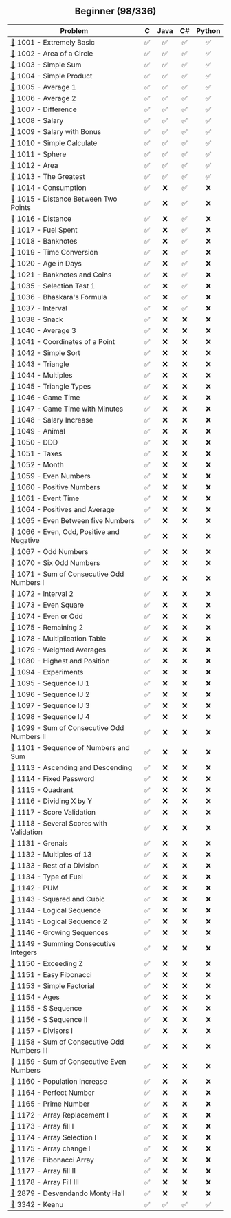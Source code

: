 <div align="center">

## Beginner (98/336)

| Problem | C | Java | C# | Python |
|---------|:-:|:----:|:--:|:------:|
| [📂](./Beginner/1001%20-%20Extremely%20Basic) 1001 - Extremely Basic | ✅ | ✅  | ✅  | ✅ |
| [📂](./Beginner/1002%20-%20Area%20of%20a%20Circle) 1002 - Area of a Circle | ✅ | ✅  | ✅  | ✅ |
| [📂](./Beginner/1003%20-%20Simple%20Sum) 1003 - Simple Sum | ✅ | ✅  | ✅  | ✅ |
| [📂](./Beginner/1004%20-%20Simple%20Product) 1004 - Simple Product | ✅ | ✅  | ✅  | ✅ |
| [📂](./Beginner/1005%20-%20Average%201) 1005 - Average 1 | ✅ | ✅  | ✅  | ✅ |
| [📂](./Beginner/1006%20-%20Average%202) 1006 - Average 2 | ✅ | ✅  | ✅  | ✅ |
| [📂](./Beginner/1007%20-%20Difference) 1007 - Difference | ✅ | ✅  | ✅  | ✅ |
| [📂](./Beginner/1008%20-%20Salary) 1008 - Salary | ✅ | ✅  | ✅  | ✅ |
| [📂](./Beginner/1009%20-%20Salary%20with%20Bonus) 1009 - Salary with Bonus | ✅ | ✅  | ✅  | ✅ |
| [📂](./Beginner/1010%20-%20Simple%20Calculate) 1010 - Simple Calculate | ✅ | ✅  | ✅  | ✅ |
| [📂](./Beginner/1011%20-%20Sphere) 1011 - Sphere | ✅ | ✅  | ✅  | ✅ |
| [📂](./Beginner/1012%20-%20Area) 1012 - Area | ✅ | ✅  | ✅  | ✅ |
| [📂](./Beginner/1013%20-%20The%20Greatest) 1013 - The Greatest | ✅ | ✅  | ✅  | ✅ |
| [📂](./Beginner/1014%20-%20Consumption) 1014 - Consumption | ✅ | ❌  | ✅  | ❌ |
| [📂](./Beginner/1015%20-%20Distance%20Between%20Two%20Points) 1015 - Distance Between Two Points | ✅ | ❌  | ✅  | ❌ |
| [📂](./Beginner/1016%20-%20Distance) 1016 - Distance | ✅ | ❌  | ✅  | ❌ |
| [📂](./Beginner/1017%20-%20Fuel%20Spent) 1017 - Fuel Spent | ✅ | ❌  | ✅  | ❌ |
| [📂](./Beginner/1018%20-%20Banknotes) 1018 - Banknotes | ✅ | ❌  | ✅  | ❌ |
| [📂](./Beginner/1019%20-%20Time%20Conversion) 1019 - Time Conversion | ✅ | ❌  | ✅  | ❌ |
| [📂](./Beginner/1020%20-%20Age%20in%20Days) 1020 - Age in Days | ✅ | ❌  | ✅  | ❌ |
| [📂](./Beginner/1021%20-%20Banknotes%20and%20Coins) 1021 - Banknotes and Coins | ✅ | ❌  | ✅  | ❌ |
| [📂](./Beginner/1035%20-%20Selection%20Test%201) 1035 - Selection Test 1 | ✅ | ❌  | ✅  | ❌ |
| [📂](./Beginner/1036%20-%20Bhaskara's%20Formula) 1036 - Bhaskara's Formula | ✅ | ❌  | ✅  | ❌ |
| [📂](./Beginner/1037%20-%20Interval) 1037 - Interval | ✅ | ❌  | ✅  | ❌ |
| [📂](./Beginner/1038%20-%20Snack) 1038 - Snack | ✅ | ❌  | ❌  | ❌ |
| [📂](./Beginner/1040%20-%20Average%203) 1040 - Average 3 | ✅ | ❌  | ❌  | ❌ |
| [📂](./Beginner/1041%20-%20Coordinates%20of%20a%20Point) 1041 - Coordinates of a Point | ✅ | ❌  | ❌  | ❌ |
| [📂](./Beginner/1042%20-%20Simple%20Sort) 1042 - Simple Sort | ✅ | ❌  | ❌  | ❌ |
| [📂](./Beginner/1043%20-%20Triangle) 1043 - Triangle | ✅ | ❌  | ❌  | ❌ |
| [📂](./Beginner/1044%20-%20Multiples) 1044 - Multiples | ✅ | ❌  | ❌  | ❌ |
| [📂](./Beginner/1045%20-%20Triangle%20Types) 1045 - Triangle Types | ✅ | ❌  | ❌  | ❌ |
| [📂](./Beginner/1046%20-%20Game%20Time) 1046 - Game Time | ✅ | ❌  | ❌  | ❌ |
| [📂](./Beginner/1047%20-%20Game%20Time%20with%20Minutes) 1047 - Game Time with Minutes | ✅ | ❌  | ❌  | ❌ |
| [📂](./Beginner/1048%20-%20Salary%20Increase) 1048 - Salary Increase | ✅ | ❌  | ❌  | ❌ |
| [📂](./Beginner/1049%20-%20Animal) 1049 - Animal | ✅ | ❌  | ❌  | ❌ |
| [📂](./Beginner/1050%20-%20DDD) 1050 - DDD | ✅ | ❌  | ❌  | ❌ |
| [📂](./Beginner/1051%20-%20Taxes) 1051 - Taxes | ✅ | ❌  | ❌  | ❌ |
| [📂](./Beginner/1052%20-%20Month) 1052 - Month | ✅ | ❌  | ❌  | ❌ |
| [📂](./Beginner/1059%20-%20Even%20Numbers) 1059 - Even Numbers | ✅ | ❌  | ❌  | ❌ |
| [📂](./Beginner/1060%20-%20Positive%20Numbers) 1060 - Positive Numbers | ✅ | ❌  | ❌  | ❌ |
| [📂](./Beginner/1061%20-%20Event%20Time) 1061 - Event Time | ✅ | ❌  | ❌  | ❌ |
| [📂](./Beginner/1064%20-%20Positives%20and%20Average) 1064 - Positives and Average | ✅ | ❌  | ❌  | ❌ |
| [📂](./Beginner/1065%20-%20Even%20Between%20five%20Numbers) 1065 - Even Between five Numbers | ✅ | ❌  | ❌  | ❌ |
| [📂](./Beginner/1066%20-%20Even%2C%20Odd%2C%20Positive%20and%20Negative) 1066 - Even, Odd, Positive and Negative | ✅ | ❌  | ❌  | ❌ |
| [📂](./Beginner/1067%20-%20Odd%20Numbers) 1067 - Odd Numbers | ✅ | ❌  | ❌  | ❌ |
| [📂](./Beginner/1070%20-%20Six%20Odd%20Numbers) 1070 - Six Odd Numbers | ✅ | ❌  | ❌  | ❌ |
| [📂](./Beginner/1071%20-%20Sum%20of%20Consecutive%20Odd%20Numbers%20I) 1071 - Sum of Consecutive Odd Numbers I | ✅ | ❌  | ❌  | ❌ |
| [📂](./Beginner/1072%20-%20Interval%202) 1072 - Interval 2 | ✅ | ❌  | ❌  | ❌ |
| [📂](./Beginner/1073%20-%20Even%20Square) 1073 - Even Square | ✅ | ❌  | ❌  | ❌ |
| [📂](./Beginner/1074%20-%20Even%20or%20Odd) 1074 - Even or Odd | ✅ | ❌  | ❌  | ❌ |
| [📂](./Beginner/1075%20-%20Remaining%202) 1075 - Remaining 2 | ✅ | ❌  | ❌  | ❌ |
| [📂](./Beginner/1078%20-%20Multiplication%20Table) 1078 - Multiplication Table | ✅ | ❌  | ❌  | ❌ |
| [📂](./Beginner/1079%20-%20Weighted%20Averages) 1079 - Weighted Averages | ✅ | ❌  | ❌  | ❌ |
| [📂](./Beginner/1080%20-%20Highest%20and%20Position) 1080 - Highest and Position | ✅ | ❌  | ❌  | ❌ |
| [📂](./Beginner/1094%20-%20Experiments) 1094 - Experiments | ✅ | ❌  | ❌  | ❌ |
| [📂](./Beginner/1095%20-%20Sequence%20IJ%201) 1095 - Sequence IJ 1 | ✅ | ❌  | ❌  | ❌ |
| [📂](./Beginner/1096%20-%20Sequence%20IJ%202) 1096 - Sequence IJ 2 | ✅ | ❌  | ❌  | ❌ |
| [📂](./Beginner/1097%20-%20Sequence%20IJ%203) 1097 - Sequence IJ 3 | ✅ | ❌  | ❌  | ❌ |
| [📂](./Beginner/1098%20-%20Sequence%20IJ%204) 1098 - Sequence IJ 4 | ✅ | ❌  | ❌  | ❌ |
| [📂](./Beginner/1099%20-%20Sum%20of%20Consecutive%20Odd%20Numbers%20II) 1099 - Sum of Consecutive Odd Numbers II | ✅ | ❌  | ❌  | ❌ |
| [📂](./Beginner/1101%20-%20Sequence%20of%20Numbers%20and%20Sum) 1101 - Sequence of Numbers and Sum | ✅ | ❌  | ❌  | ❌ |
| [📂](./Beginner/1113%20-%20Ascending%20and%20Descending) 1113 - Ascending and Descending | ✅ | ❌  | ❌  | ❌ |
| [📂](./Beginner/1114%20-%20Fixed%20Password) 1114 - Fixed Password | ✅ | ❌  | ❌  | ❌ |
| [📂](./Beginner/1115%20-%20Quadrant) 1115 - Quadrant | ✅ | ❌  | ❌  | ❌ |
| [📂](./Beginner/1116%20-%20Dividing%20X%20by%20Y) 1116 - Dividing X by Y | ✅ | ❌  | ❌  | ❌ |
| [📂](./Beginner/1117%20-%20Score%20Validation) 1117 - Score Validation | ✅ | ❌  | ❌  | ❌ |
| [📂](./Beginner/1118%20-%20Several%20Scores%20with%20Validation) 1118 - Several Scores with Validation | ✅ | ❌  | ❌  | ❌ |
| [📂](./Beginner/1131%20-%20Grenais) 1131 - Grenais | ✅ | ❌  | ❌  | ❌ |
| [📂](./Beginner/1132%20-%20Multiples%20of%2013) 1132 - Multiples of 13 | ✅ | ❌  | ❌  | ❌ |
| [📂](./Beginner/1133%20-%20Rest%20of%20a%20Division) 1133 - Rest of a Division | ✅ | ❌  | ❌  | ❌ |
| [📂](./Beginner/1134%20-%20Type%20of%20Fuel) 1134 - Type of Fuel | ✅ | ❌  | ❌  | ❌ |
| [📂](./Beginner/1142%20-%20PUM) 1142 - PUM | ✅ | ❌  | ❌  | ❌ |
| [📂](./Beginner/1143%20-%20Squared%20and%20Cubic) 1143 - Squared and Cubic | ✅ | ❌  | ❌  | ❌ |
| [📂](./Beginner/1144%20-%20Logical%20Sequence) 1144 - Logical Sequence | ✅ | ❌  | ❌  | ❌ |
| [📂](./Beginner/1145%20-%20Logical%20Sequence%202) 1145 - Logical Sequence 2 | ✅ | ❌  | ❌  | ❌ |
| [📂](./Beginner/1146%20-%20Growing%20Sequences) 1146 - Growing Sequences | ✅ | ❌  | ❌  | ❌ |
| [📂](./Beginner/1149%20-%20Summing%20Consecutive%20Integers) 1149 - Summing Consecutive Integers | ✅ | ❌  | ❌  | ❌ |
| [📂](./Beginner/1150%20-%20Exceeding%20Z) 1150 - Exceeding Z | ✅ | ❌  | ❌  | ❌ |
| [📂](./Beginner/1151%20-%20Easy%20Fibonacci) 1151 - Easy Fibonacci | ✅ | ❌  | ❌  | ❌ |
| [📂](./Beginner/1153%20-%20Simple%20Factorial) 1153 - Simple Factorial | ✅ | ❌  | ❌  | ❌ |
| [📂](./Beginner/1154%20-%20Ages) 1154 - Ages | ✅ | ❌  | ❌  | ❌ |
| [📂](./Beginner/1155%20-%20S%20Sequence) 1155 - S Sequence | ✅ | ❌  | ❌  | ❌ |
| [📂](./Beginner/1156%20-%20S%20Sequence%20II) 1156 - S Sequence II | ✅ | ❌  | ❌  | ❌ |
| [📂](./Beginner/1157%20-%20Divisors%20I) 1157 - Divisors I | ✅ | ❌  | ❌  | ❌ |
| [📂](./Beginner/1158%20-%20Sum%20of%20Consecutive%20Odd%20Numbers%20III) 1158 - Sum of Consecutive Odd Numbers III | ✅ | ❌  | ❌  | ❌ |
| [📂](./Beginner/1159%20-%20Sum%20of%20Consecutive%20Even%20Numbers) 1159 - Sum of Consecutive Even Numbers | ✅ | ❌  | ❌  | ❌ |
| [📂](./Beginner/1160%20-%20Population%20Increase) 1160 - Population Increase | ✅ | ❌  | ❌  | ❌ |
| [📂](./Beginner/1164%20-%20Perfect%20Number) 1164 - Perfect Number | ✅ | ❌  | ❌  | ❌ |
| [📂](./Beginner/1165%20-%20Prime%20Number) 1165 - Prime Number | ✅ | ❌  | ❌  | ❌ |
| [📂](./Beginner/1172%20-%20Array%20Replacement%20I) 1172 - Array Replacement I | ✅ | ❌  | ❌  | ❌ |
| [📂](./Beginner/1173%20-%20Array%20fill%20I) 1173 - Array fill I | ✅ | ❌  | ❌  | ❌ |
| [📂](./Beginner/1174%20-%20Array%20Selection%20I) 1174 - Array Selection I | ✅ | ❌  | ❌  | ❌ |
| [📂](./Beginner/1175%20-%20Array%20change%20I) 1175 - Array change I | ✅ | ❌  | ❌  | ❌ |
| [📂](./Beginner/1176%20-%20Fibonacci%20Array) 1176 - Fibonacci Array | ✅ | ❌  | ❌  | ❌ |
| [📂](./Beginner/1177%20-%20Array%20fill%20II) 1177 - Array fill II | ✅ | ❌  | ❌  | ❌ |
| [📂](./Beginner/1178%20-%20Array%20Fill%20III) 1178 - Array Fill III | ✅ | ❌  | ❌  | ❌ |
| [📂](./Beginner/2879%20-%20Desvendando%20Monty%20Hall) 2879 - Desvendando Monty Hall | ✅ | ❌  | ❌  | ❌ |
| [📂](./Beginner/3342%20-%20Keanu) 3342 - Keanu | ✅ | ✅  | ✅  | ✅ |

</div>
